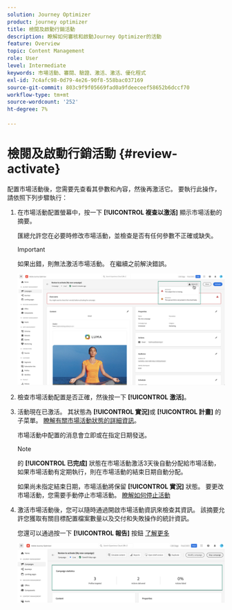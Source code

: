 ```yaml
---
solution: Journey Optimizer
product: journey optimizer
title: 檢閱及啟動行銷活動
description: 瞭解如何審核和啟動Journey Optimizer的活動
feature: Overview
topic: Content Management
role: User
level: Intermediate
keywords: 市場活動、審閱、驗證、激活、激活、優化程式
exl-id: 7c4afc98-0d79-4e26-90f8-558bac037169
source-git-commit: 803c9f9f05669fad0a9fdeeceef58652b6dccf70
workflow-type: tm+mt
source-wordcount: '252'
ht-degree: 7%

---
```


# 檢閱及啟動行銷活動 {#review-activate}

配置市場活動後，您需要先查看其參數和內容，然後再激活它。 要執行此操作，請依照下列步驟執行：

1. 在市場活動配置螢幕中，按一下 **[!UICONTROL 複查以激活]** 顯示市場活動的摘要。

   匯總允許您在必要時修改市場活動，並檢查是否有任何參數不正確或缺失。

   >[!IMPORTANT]
   >
   >如果出錯，則無法激活市場活動。 在繼續之前解決錯誤。

   ![](assets/create-campaign-alerts.png)

1. 檢查市場活動配置是否正確，然後按一下 **[!UICONTROL 激活]**。

1. 活動現在已激活。 其狀態為 **[!UICONTROL 實況]**&#x200B;或 **[!UICONTROL 計畫]** 的子菜單。 [瞭解有關市場活動狀態的詳細資訊](get-started-with-campaigns.md#statuses)。

   市場活動中配置的消息會立即或在指定日期發送。

   >[!NOTE]
   >
   >的 **[!UICONTROL 已完成]** 狀態在市場活動激活3天後自動分配給市場活動，如果市場活動有定期執行，則在市場活動的結束日期自動分配。
   >
   >如果尚未指定結束日期，市場活動將保留 **[!UICONTROL 實況]** 狀態。 要更改市場活動，您需要手動停止市場活動。 [瞭解如何停止活動](modify-stop-campaign.md)

1. 激活市場活動後，您可以隨時通過開啟市場活動資訊來檢查其資訊。 該摘要允許您獲取有關目標配置檔案數量以及交付和失敗操作的統計資訊。

   您還可以通過按一下 **[!UICONTROL 報告]** 按鈕 [了解更多](../reports/campaign-global-report.md)

   ![](assets/create-campaign-summary.png)
